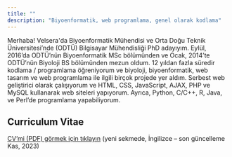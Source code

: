```yaml
---
title: ""
description: "Biyoenformatik, web programlama, genel olarak kodlama"
---
```


Merhaba! Velsera'da Biyoenformatik Mühendisi ve Orta Doğu Teknik Üniversitesi’nde (ODTÜ) Bilgisayar Mühendisliği PhD adayıyım. Eylül, 2016’da ODTÜ’nün Biyoenformatik MSc bölümünden ve Ocak, 2014’te ODTÜ’nün Biyoloji BS bölümünden mezun oldum. 12 yıldan fazla süredir kodlama / programlama öğreniyorum ve biyoloji, biyoenformatik, web tasarım ve web programlama ile ilgili birçok projede yer aldım. Serbest web geliştirici olarak çalışıyorum ve HTML, CSS, JavaScript, AJAX, PHP ve MySQL kullanarak web siteleri yapıyorum. Ayrıca, Python, C/C++, R, Java, ve Perl’de programlama yapabiliyorum.

## Curriculum Vitae

[CV’mi (PDF) görmek için tıklayın](/public/Gungor-Budak-CV.pdf) (yeni sekmede, İngilizce – son güncelleme Kas, 2023)

